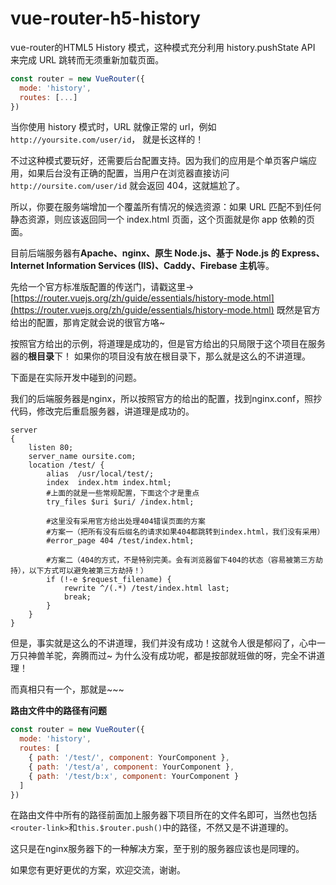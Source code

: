 # vue-router-h5-history
vue-router的HTML5 History 模式，这种模式充分利用 history.pushState API 来完成 URL 跳转而无须重新加载页面。

```js
const router = new VueRouter({
  mode: 'history',
  routes: [...]
})
```
当你使用 history 模式时，URL 就像正常的 url，例如 `http://yoursite.com/user/id`， 就是长这样的！

不过这种模式要玩好，还需要后台配置支持。因为我们的应用是个单页客户端应用，如果后台没有正确的配置，当用户在浏览器直接访问 `http://oursite.com/user/id` 就会返回 404，这就尴尬了。

所以，你要在服务端增加一个覆盖所有情况的候选资源：如果 URL 匹配不到任何静态资源，则应该返回同一个 index.html 页面，这个页面就是你 app 依赖的页面。

目前后端服务器有**Apache、nginx、原生 Node.js、基于 Node.js 的 Express、Internet Information Services (IIS)、Caddy、Firebase 主机**等。

先给一个官方标准版配置的传送门，请戳这里→ [https://router.vuejs.org/zh/guide/essentials/history-mode.html](https://router.vuejs.org/zh/guide/essentials/history-mode.html)
既然是官方给出的配置，那肯定就会说的很官方咯~

按照官方给出的示例，将道理是成功的，但是官方给出的只局限于这个项目在服务器的**根目录**下！
如果你的项目没有放在根目录下，那么就是这么的不讲道理。

下面是在实际开发中碰到的问题。

我们的后端服务器是nginx，所以按照官方的给出的配置，找到nginx.conf，照抄代码，修改完后重启服务器，讲道理是成功的。
```
server
{
    listen 80;
    server_name oursite.com;
    location /test/ {            
        alias  /usr/local/test/;
        index  index.htm index.html;
        #上面的就是一些常规配置，下面这个才是重点
        try_files $uri $uri/ /index.html;

        #这里没有采用官方给出处理404错误页面的方案
        #方案一（把所有没有后缀名的请求如果404都跳转到index.html，我们没有采用）
        #error_page 404 /test/index.html;

        #方案二（404的方式，不是特别完美。会有浏览器留下404的状态（容易被第三方劫持），以下方式可以避免被第三方劫持！）
        if (!-e $request_filename) {
            rewrite ^/(.*) /test/index.html last;
            break;
        }
    }
}
```

但是，事实就是这么的不讲道理，我们并没有成功！这就令人很是郁闷了，心中一万只神兽羊驼，奔腾而过~ 为什么没有成功呢，都是按部就班做的呀，完全不讲道理！

而真相只有一个，那就是~~~ 

**路由文件中的路径有问题**
```js
const router = new VueRouter({
  mode: 'history',
  routes: [
    { path: '/test/', component: YourComponent },
    { path: '/test/a', component: YourComponent },
    { path: '/test/b:x', component: YourComponent }
  ]
})
```
在路由文件中所有的路径前面加上服务器下项目所在的文件名即可，当然也包括`<router-link>`和`this.$router.push()`中的路径，不然又是不讲道理的。

这只是在nginx服务器下的一种解决方案，至于别的服务器应该也是同理的。

如果您有更好更优的方案，欢迎交流，谢谢。
